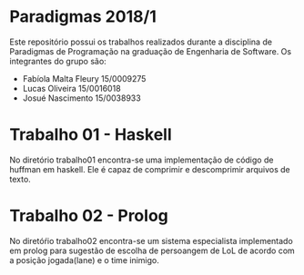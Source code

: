 # Paradigmas 2018/1

Este repositório possui os trabalhos realizados durante a disciplina de Paradigmas de Programação na graduação de Engenharia de Software.
Os integrantes do grupo são:
- Fabíola Malta Fleury 15/0009275
- Lucas Oliveira 15/0016018
- Josué Nascimento 15/0038933

# Trabalho 01 - Haskell

No diretório trabalho01 encontra-se uma implementação de código de huffman em haskell. Ele é capaz de comprimir e descomprimir arquivos de texto.

# Trabalho 02 - Prolog

No diretóŕio trabalho02 encontra-se um sistema especialista implementado em prolog para sugestão de escolha de persoangem de LoL de acordo com a posição jogada(lane) e o time inimigo.
